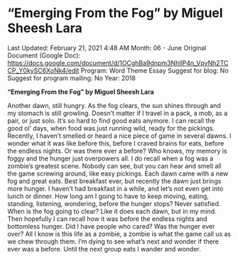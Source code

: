 # “Emerging From the Fog” by Miguel Sheesh Lara

Last Updated: February 21, 2021 4:48 AM
Month: 06 - June
Original Document (Google Doc): https://docs.google.com/document/d/1OCghBa9dnpm3NhIlP4n_VpvNh2TCCP_Y0kySC6XoNk4/edit
Program: Word Theme Essay
Suggest for blog: No
Suggest for program mailing: No
Year: 2018

**“Emerging From the Fog” by Miguel Sheesh Lara**

Another dawn, still hungry. As the fog clears, the sun shines through and my stomach is still growling. Doesn’t matter if I travel in a pack, a mob, as a pair, or just solo. It’s so hard to find good eats anymore. I can recall the good ol’ days, when food was just running wild, ready for the pickings. Recently, I haven’t smelled or heard a nice piece of game in several dawns. I wonder what it was like before this, before I craved brains for eats, before the endless nights. Or was there ever a before? Who knows, my memory is foggy and the hunger just overpowers all. I do recall when a fog was a zombie’s greatest scene. Nobody can see, but you can hear and smell all the game screwing around, like easy pickings. Each dawn came with a new fog and great eats. Best breakfast ever, but recently the dawn just brings more hunger. I haven’t had breakfast in a while, and let’s not even get into lunch or dinner. How long am I going to have to keep moving, eating, standing, listening, wondering, before the hunger stops? Never satisfied. When is the fog going to clear? Like it does each dawn, but in my mind. Then hopefully I can recall how it was before the endless nights and bottomless hunger. Did I have people who cared? Was the hunger ever over? All I know is this life as a zombie, a zombie is what the game call us as we chew through them. I’m dying to see what’s next and wonder if there ever was a before. Until the next group eats I wander and wonder.